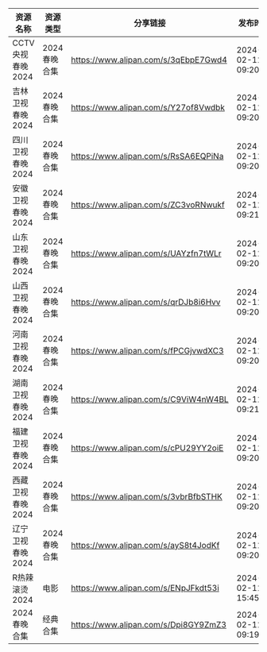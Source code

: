 | 资源名称         | 资源类型     | 分享链接                                 | 发布时间                |
| ------------ | -------- | ------------------------------------ | ------------------- |
| CCTV央视春晚2024 | 2024春晚合集 | https://www.alipan.com/s/3qEbpE7Gwd4 | 2024-02-11 09:20:06 |
| 吉林卫视春晚2024   | 2024春晚合集 | https://www.alipan.com/s/Y27of8Vwdbk | 2024-02-11 09:20:12 |
| 四川卫视春晚2024   | 2024春晚合集 | https://www.alipan.com/s/RsSA6EQPiNa | 2024-02-11 09:20:48 |
| 安徽卫视春晚2024   | 2024春晚合集 | https://www.alipan.com/s/ZC3voRNwukf | 2024-02-11 09:21:00 |
| 山东卫视春晚2024   | 2024春晚合集 | https://www.alipan.com/s/UAYzfn7tWLr | 2024-02-11 09:20:36 |
| 山西卫视春晚2024   | 2024春晚合集 | https://www.alipan.com/s/qrDJb8i6Hvv | 2024-02-11 09:20:24 |
| 河南卫视春晚2024   | 2024春晚合集 | https://www.alipan.com/s/fPCGjvwdXC3 | 2024-02-11 09:20:42 |
| 湖南卫视春晚2024   | 2024春晚合集 | https://www.alipan.com/s/C9ViW4nW4BL | 2024-02-11 09:21:07 |
| 福建卫视春晚2024   | 2024春晚合集 | https://www.alipan.com/s/cPU29YY2oiE | 2024-02-11 09:20:30 |
| 西藏卫视春晚2024   | 2024春晚合集 | https://www.alipan.com/s/3vbrBfbSTHK | 2024-02-11 09:20:54 |
| 辽宁卫视春晚2024   | 2024春晚合集 | https://www.alipan.com/s/ayS8t4JodKf | 2024-02-11 09:20:18 |
| R热辣滚烫2024    | 电影       | https://www.alipan.com/s/ENpJFkdt53i | 2024-02-11 15:45:06 |
| 2024春晚合集     | 经典合集     | https://www.alipan.com/s/Dpi8GY9ZmZ3 | 2024-02-11 09:19:21 |
